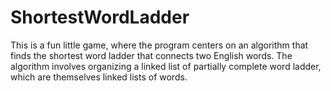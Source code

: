 # ShortestWordLadder
This is a fun little game, where the program centers on an algorithm that finds the shortest word ladder that connects two English words. The algorithm involves organizing a linked list of partially complete word ladder, which are themselves linked lists of words.
